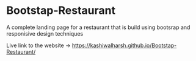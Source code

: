 # Bootstap-Restaurant
A complete landing page for a restaurant that is build using bootsrap and responisive design techniques

Live link to the website → https://kashiwalharsh.github.io/Bootstap-Restaurant/
